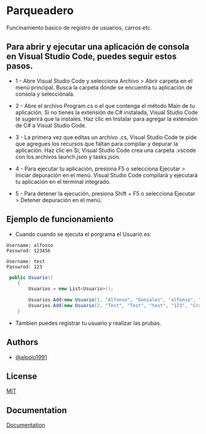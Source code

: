 
# Parqueadero

Funcinamiento basico de registro de usuarios, carros etc.

## Para abrir y ejecutar una aplicación de consola en Visual Studio Code, puedes seguir estos pasos.

- 1 - Abre Visual Studio Code y selecciona Archivo > Abrir carpeta en el menú principal. Busca la carpeta donde se encuentra tu aplicación de consola y selecciónala.

- 2 - Abre el archivo Program.cs o el que contenga el método Main de tu aplicación. Si no tienes la extensión de C# instalada, Visual Studio Code te sugerirá que la instales. Haz clic en Instalar para agregar la extensión de C# a Visual Studio Code.

- 3 - La primera vez que editas un archivo .cs, Visual Studio Code te pide que agregues los recursos que faltan para compilar y depurar la aplicación. Haz clic en Sí; Visual Studio Code crea una carpeta .vscode con los archivos launch.json y tasks.json.

- 4 - Para ejecutar tu aplicación, presiona F5 o selecciona Ejecutar > Iniciar depuración en el menú. Visual Studio Code compilará y ejecutará tu aplicación en el terminal integrado.

- 5 - Para detener la ejecución, presiona Shift + F5 o selecciona Ejecutar > Detener depuración en el menú.
## Ejemplo de funcionamiento

- Cuando cuando se ejecuta el porgrama el Usuario es:

```console
Username: alfonso
Passwrod: 123456

Username: test
Passwrod: 123
```

```csharp
 public Usuario()
    {
        Usuarios = new List<Usuario>();

        Usuarios.Add(new Usuario(1, "Alfonso", "Gonzalez", "alfonso", "123456", "Cra 31 N 85 - 78", true, 31245678));
        Usuarios.Add(new Usuario(2, "Test", "Test", "test", "123", "Cra 21 N 58 - 88", false, 31245678));
    }
```

- Tambien puedes registrar tu usuario y realizar las prubas.

## Authors

- [@alpolo1991](https://github.com/alpolo1991)


## License

[MIT](https://choosealicense.com/licenses/mit/)


## Documentation

[Documentation](https://github.com/alpolo1991)
